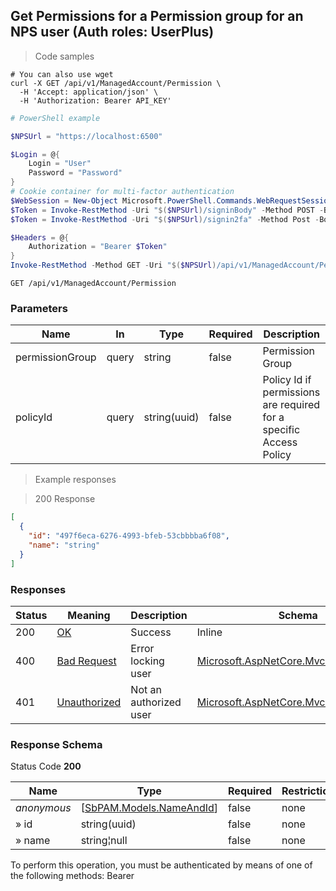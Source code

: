 
## Get Permissions for a Permission group for an NPS user (Auth roles: UserPlus)

<a id="opIdGetPermissionAsync"></a>

> Code samples

```shell
# You can also use wget
curl -X GET /api/v1/ManagedAccount/Permission \
  -H 'Accept: application/json' \
  -H 'Authorization: Bearer API_KEY'

```

```powershell
# PowerShell example

$NPSUrl = "https://localhost:6500"

$Login = @{
    Login = "User"
    Password = "Password"
}
# Cookie container for multi-factor authentication
$WebSession = New-Object Microsoft.PowerShell.Commands.WebRequestSession
$Token = Invoke-RestMethod -Uri "$($NPSUrl)/signinBody" -Method POST -Body (ConvertTo-Json $Login) -WebSession $WebSession -ContentType "application/json"
$Token = Invoke-RestMethod -Uri "$($NPSUrl)/signin2fa" -Method Post -Body $MfaCode -Headers @{Authorization = "Bearer $Token"} -WebSession $WebSession -ContentType "application/json"

$Headers = @{
    Authorization = "Bearer $Token"
}
Invoke-RestMethod -Method GET -Uri "$($NPSUrl)/api/v1/ManagedAccount/Permission -Headers $Headers -ContentType "application/json"
```

`GET /api/v1/ManagedAccount/Permission`

<h3 id="get-permissions-for-a-permission-group-for-an-nps-user-(auth-roles:-userplus)-parameters">Parameters</h3>

|Name|In|Type|Required|Description|
|---|---|---|---|---|
|permissionGroup|query|string|false|Permission Group|
|policyId|query|string(uuid)|false|Policy Id if permissions are required for a specific Access Policy|

> Example responses

> 200 Response

```json
[
  {
    "id": "497f6eca-6276-4993-bfeb-53cbbbba6f08",
    "name": "string"
  }
]
```

<h3 id="get-permissions-for-a-permission-group-for-an-nps-user-(auth-roles:-userplus)-responses">Responses</h3>

|Status|Meaning|Description|Schema|
|---|---|---|---|
|200|[OK](https://tools.ietf.org/html/rfc7231#section-6.3.1)|Success|Inline|
|400|[Bad Request](https://tools.ietf.org/html/rfc7231#section-6.5.1)|Error locking user|[Microsoft.AspNetCore.Mvc.ProblemDetails](../Models/microsoft.aspnetcore.mvc.problemdetails.md)|
|401|[Unauthorized](https://tools.ietf.org/html/rfc7235#section-3.1)|Not an authorized user|[Microsoft.AspNetCore.Mvc.ProblemDetails](../Models/microsoft.aspnetcore.mvc.problemdetails.md)|

<h3 id="get-permissions-for-a-permission-group-for-an-nps-user-(auth-roles:-userplus)-responseschema">Response Schema</h3>

Status Code **200**

|Name|Type|Required|Restrictions|Description|
|---|---|---|---|---|
|*anonymous*|[[SbPAM.Models.NameAndId](../Models/sbpam.models.nameandid.md)]|false|none|none|
|» id|string(uuid)|false|none|none|
|» name|string¦null|false|none|none|

<aside class="warning">
To perform this operation, you must be authenticated by means of one of the following methods:
Bearer
</aside>


